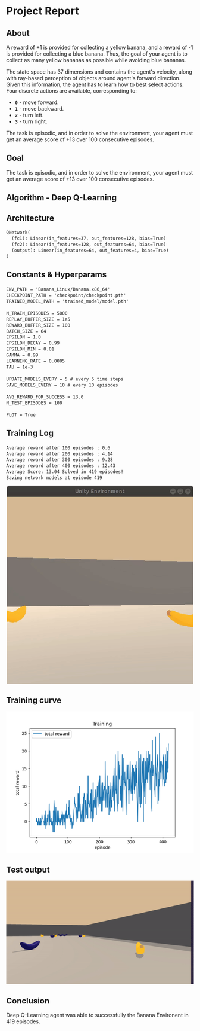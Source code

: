 # Project Report

## About
A reward of +1 is provided for collecting a yellow banana, and a reward of -1 is provided for collecting a blue banana.  Thus, the goal of your agent is to collect as many yellow bananas as possible while avoiding blue bananas.  

The state space has 37 dimensions and contains the agent's velocity, along with ray-based perception of objects around agent's forward direction.  Given this information, the agent has to learn how to best select actions.  Four discrete actions are available, corresponding to:
- **`0`** - move forward.
- **`1`** - move backward.
- **`2`** - turn left.
- **`3`** - turn right.

The task is episodic, and in order to solve the environment, your agent must get an average score of +13 over 100 consecutive episodes.

## Goal
The task is episodic, and in order to solve the environment, your agent must get an average score of +13 over 100 consecutive episodes.

## Algorithm - Deep Q-Learning


## Architecture
```
QNetwork(
  (fc1): Linear(in_features=37, out_features=128, bias=True)
  (fc2): Linear(in_features=128, out_features=64, bias=True)
  (output): Linear(in_features=64, out_features=4, bias=True)
)
```
## Constants & Hyperparams
```
ENV_PATH = 'Banana_Linux/Banana.x86_64'
CHECKPOINT_PATH = 'checkpoint/checkpoint.pth'
TRAINED_MODEL_PATH = 'trained_model/model.pth'

N_TRAIN_EPISODES = 5000
REPLAY_BUFFER_SIZE = 1e5
REWARD_BUFFER_SIZE = 100
BATCH_SIZE = 64
EPSILON = 1.0
EPSILON_DECAY = 0.99
EPSILON_MIN = 0.01
GAMMA = 0.99
LEARNING_RATE = 0.0005
TAU = 1e-3

UPDATE_MODELS_EVERY = 5 # every 5 time steps
SAVE_MODELS_EVERY = 10 # every 10 episodes

AVG_REWARD_FOR_SUCCESS = 13.0
N_TEST_EPISODES = 100

PLOT = True
```
## Training Log
```
Average reward after 100 episodes : 0.6 
Average reward after 200 episodes : 4.14 
Average reward after 300 episodes : 9.28 
Average reward after 400 episodes : 12.43 
Average Score: 13.04 Solved in 419 episodes!
Saving network models at episode 419
```
<p align= "center">
  <img src="images/training_visual.gif/">
</p>

## Training curve
![training_plot](images/training.png)

## Test output
![testing_visual](images/testing_visual.gif)

## Conclusion
Deep Q-Learning agent was able to successfully the Banana Environent in 419 episodes.

